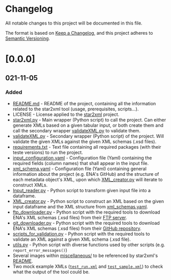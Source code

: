 # Changelog
All notable changes to this project will be documented in this file.

The format is based on [Keep a Changelog](https://keepachangelog.com/en/1.0.0/),
and this project adheres to [Semantic Versioning](https://semver.org/spec/v2.0.0.html).

# [0.0.0]
## 021-11-05
### Added
- [README.md](README.md) - README of the project, containing all the information related to the star2xml tool (usage, prerequisites, scripts...).
- LICENSE - License applied to the [star2xml](https://github.com/EGA-archive/star2xml) project.
- [star2xml.py](star2xml/star2xml.py) - Main wrapper (Python script) to call the project. Can either generate XMLs based on a given tabular input, or both create them and call the secondary wrapper [validateXML.py](star2xml/validateXML.py) to validate them.
- [validateXML.py](star2xml/validateXML.py) - Secondary wrapper (Python script) of the project. Will validate the given XMLs against the given XML schemas (.xsd files). 
- [requirements.txt](star2xml/requirements.txt) - Text file containing all required packages (with their teste versions) to run the project.
- [input_configuration.yaml](star2xml/configuration_files/input_configuration.yaml) - Configuration file (Yaml) containing the required fields (column names) that shall appear in the input file.
- [xml_schema.yaml](star2xml/configuration_files/xml_schema.yaml) - Configuration file (Yaml) containing general information about the project (e.g. ENA's GitHub) and the structure of each metadata object's XML, upon which [XML_creator.py](star2xml/XML_creator.py) will iterate to construct XMLs. 
- [Input_reader.py](star2xml/Input_reader.py) - Python script to transform given input file into a dataframe.
- [XML_creator.py](star2xml/XML_creator.py) - Python script to construct an XML based on the given input dataframe and the XML structure from [xml_schemas.yaml](star2xml/configuration_files/xml_schema.yaml). 
- [ftp_downloader.py](star2xml/ftp_downloader.py) - Python script with the required tools to download ENA's XML schemas (.xsd files) from their [FTP server](http://ftp.ebi.ac.uk/pub/databases/ena/doc/xsd/sra_1_6/).
- [git_downloader.py](star2xml/git_downloader.py) - Python script with the required tools to download ENA's XML schemas (.xsd files) from their [GitHub repository](https://github.com/enasequence/schema/tree/master/src/main/resources/uk/ac/ebi/ena/sra/schema).
- [scripts_for_validation.py](star2xml/scripts_for_validation.py) - Python script with the required tools to validate an XML against a given XML schema (.xsd file).
- [utils.py](star2xml/utils.py) - Python script with diverse functions used by other scripts (e.g. ``report_error_messages()``)
- Several images within [miscellaneous/](star2xml/miscellaneous/) to be referenced by star2xml's [README](star2xml/README.md).
- Two mock example XMLs ([``test_run.xml``](star2xml/test_data/XML_examples/test_run.xml) and [``test_sample.xml``](star2xml/test_data/XML_examples/test_sample.xml)) to check what the output of the tool could be.
